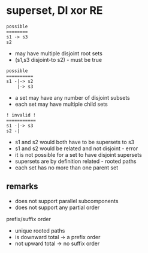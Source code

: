 
<!-- ======================================================================= -->
# superset, DI xor RE

```
possible
========
s1 -> s3
s2
```

* may have multiple disjoint root sets
* (s1,s3 disjoint-to s2) - must be true

```
possible
==========
s1 -|-> s2
    |-> s3
```

* a set may have any number of disjoint subsets
* each set may have multiple child sets

```
! invalid !
===========
s1 -|-> s3
s2 -|
```

* s1 and s2 would both have to be supersets to s3
* s1 and s2 would be related and not disjoint - error
* it is not possible for a set to have disjoint supersets
* supersets are by definition related - rooted paths
* each set has no more than one parent set

<!-- ======================================================================= -->
## remarks

* does not support parallel subcomponents
* does not support any partial order

prefix/suffix order

* unique rooted paths
* is downward total -> a prefix order
* not upward total -> no suffix order
